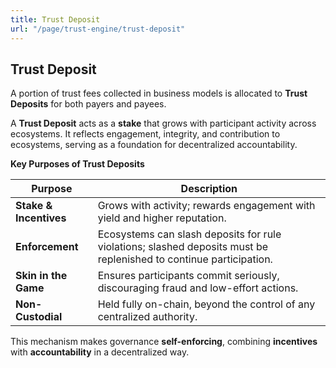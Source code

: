 ```yaml
---
title: Trust Deposit
url: "/page/trust-engine/trust-deposit"
---
```


## Trust Deposit

A portion of trust fees collected in business models is allocated to **Trust Deposits** for both payers and payees.  

A **Trust Deposit** acts as a **stake** that grows with participant activity across ecosystems. It reflects engagement, integrity, and contribution to ecosystems, serving as a foundation for decentralized accountability.  

**Key Purposes of Trust Deposits**

| **Purpose**            | **Description**                                                                 |
|-------------------------|---------------------------------------------------------------------------------|
| **Stake & Incentives** | Grows with activity; rewards engagement with yield and higher reputation.        |
| **Enforcement**        | Ecosystems can slash deposits for rule violations; slashed deposits must be replenished to continue participation. |
| **Skin in the Game**   | Ensures participants commit seriously, discouraging fraud and low-effort actions.|
| **Non-Custodial**      | Held fully on-chain, beyond the control of any centralized authority.            |

This mechanism makes governance **self-enforcing**, combining **incentives** with **accountability** in a decentralized way.  
